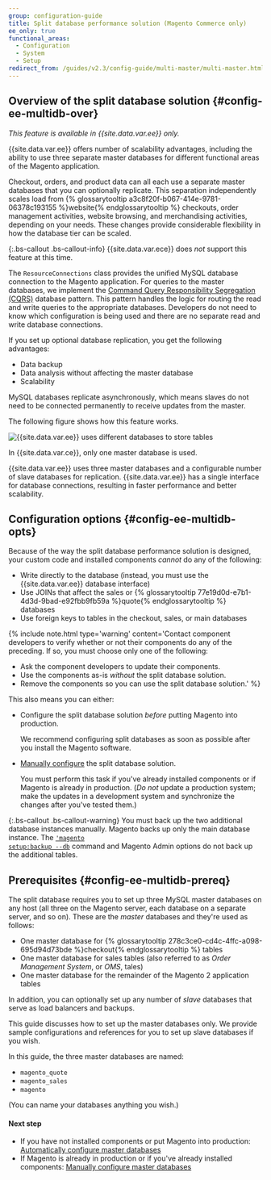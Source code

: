 ```yaml
---
group: configuration-guide
title: Split database performance solution (Magento Commerce only)
ee_only: true
functional_areas:
  - Configuration
  - System
  - Setup
redirect_from: /guides/v2.3/config-guide/multi-master/multi-master.html
---
```


## Overview of the split database solution {#config-ee-multidb-over}

_This feature is available in {{site.data.var.ee}} only._

{{site.data.var.ee}} offers number of scalability advantages, including the ability to use three separate master databases for different functional areas of the Magento application.

Checkout, orders, and product data can all each use a separate master databases that you can optionally replicate. This separation independently scales load from {% glossarytooltip a3c8f20f-b067-414e-9781-06378c193155 %}website{% endglossarytooltip %} checkouts, order management activities, website browsing, and merchandising activities, depending on your needs.  These changes provide considerable flexibility in how the database tier can be scaled.

{:.bs-callout .bs-callout-info}
{{site.data.var.ece}} does _not_ support this feature at this time.

The `ResourceConnections` class provides the unified MySQL database connection to the Magento application. For queries to the master databases, we implement the [Command Query Responsibility Segregation (CQRS)](https://en.wikipedia.org/wiki/Command%E2%80%93query_separation) database pattern. This pattern handles the logic for routing the read and write queries to the appropriate databases. Developers do not need to know which configuration is being used and there are no separate read and write database connections.

If you set up optional database replication, you get the following advantages:

* Data backup
* Data analysis without affecting the master database
* Scalability

MySQL databases replicate asynchronously, which means slaves do not need to be connected permanently to receive updates from the master.

The following figure shows how this feature works.

![{{site.data.var.ee}} uses different databases to store tables]({{site.baseurl}}/static/images/ee_split-db-diagram.png)

In {{site.data.var.ce}}, only one master database is used.

{{site.data.var.ee}} uses three master databases and a configurable number of slave databases for replication. {{site.data.var.ee}} has a single interface for database connections, resulting in faster performance and better scalability.

## Configuration options {#config-ee-multidb-opts}

Because of the way the split database performance solution is designed, your custom code and installed components _cannot_ do any of the following:

* Write directly to the database (instead, you must use the {{site.data.var.ee}} database interface)
* Use JOINs that affect the sales or {% glossarytooltip 77e19d0d-e7b1-4d3d-9bad-e92fbb9fb59a %}quote{% endglossarytooltip %} databases
* Use foreign keys to tables in the checkout, sales, or main databases

{%
include note.html
type='warning'
content='Contact component developers to verify whether or not their components do any of the preceding. If so, you must choose only one of the following:

* Ask the component developers to update their components.
* Use the components as-is _without_ the split database solution.
* Remove the components so you can use the split database solution.'
  %}

This also means you can either:

* Configure the split database solution _before_ putting Magento into production.

  We recommend configuring split databases as soon as possible after you install the Magento software.

* [Manually configure]({{page.baseurl}}/configure/database/split-database-performance/manually-configure-master.html) the split database solution.

  You must perform this task if you've already installed components or if Magento is already in production. (_Do not_ update a production system; make the updates in a development system and synchronize the changes after you've tested them.)

{:.bs-callout .bs-callout-warning}
You must back up the two additional database instances manually. Magento backs up only the main database instance. The [<code>'magento setup:backup --db</code>]({{page.baseurl}}/install/command-line/backup.html) command and Magento Admin options do not back up the additional tables.

## Prerequisites {#config-ee-multidb-prereq}

The split database requires you to set up three MySQL master databases on any host (all three on the Magento server, each database on a separate server, and so on). These are the _master_ databases and they're used as follows:

* One master database for {% glossarytooltip 278c3ce0-cd4c-4ffc-a098-695d94d73bde %}checkout{% endglossarytooltip %} tables
* One master database for sales tables (also referred to as _Order Management System_, or _OMS_, tales)
* One master database for the remainder of the Magento 2 application tables

In addition, you can optionally set up any number of _slave_ databases that serve as load balancers and backups.

This guide discusses how to set up the master databases only. We provide sample configurations and references for you to set up slave databases if you wish.

In this guide, the three master databases are named:

* `magento_quote`
* `magento_sales`
* `magento`

(You can name your databases anything you wish.)

#### Next step

* If you have not installed components or put Magento into production: [Automatically configure master databases]({{page.baseurl}}/configure/database/split-database-performance/auto-configure-master.html)
* If Magento is already in production or if you've already installed components: [Manually configure master databases]({{page.baseurl}}/configure/database/split-database-performance/manually-configure-master.html)

